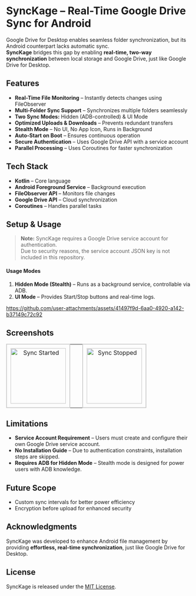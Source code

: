 # SyncKage – Real-Time Google Drive Sync for Android  
 
Google Drive for Desktop enables seamless folder synchronization, but its Android counterpart lacks automatic sync.  
**SyncKage** bridges this gap by enabling **real-time, two-way synchronization** between local storage and Google Drive, just like Google Drive for Desktop.  

## Features  
- **Real-Time File Monitoring** – Instantly detects changes using FileObserver  
- **Multi-Folder Sync Support** – Synchronizes multiple folders seamlessly  
- **Two Sync Modes:** Hidden (ADB-controlled) & UI Mode  
- **Optimized Uploads & Downloads** – Prevents redundant transfers  
- **Stealth Mode** – No UI, No App Icon, Runs in Background  
- **Auto-Start on Boot** – Ensures continuous operation  
- **Secure Authentication** – Uses Google Drive API with a service account  
- **Parallel Processing** – Uses Coroutines for faster synchronization  

## Tech Stack  
- **Kotlin** – Core language  
- **Android Foreground Service** – Background execution  
- **FileObserver API** – Monitors file changes  
- **Google Drive API** – Cloud synchronization  
- **Coroutines** – Handles parallel tasks  

## Setup & Usage  
 > **Note:** SyncKage requires a Google Drive service account for authentication.  
 > Due to security reasons, the service account JSON key is not included in this repository.  

#### **Usage Modes**  
1. **Hidden Mode (Stealth)** – Runs as a background service, controllable via ADB.  
2. **UI Mode** – Provides Start/Stop buttons and real-time logs.

https://github.com/user-attachments/assets/41497f9d-6aa0-4920-a142-b37149c72c92

## Screenshots 
<p align="center">
  <table>
    <tr>
      <td align="center" style="border: 2px solid #ccc; padding: 10px; border-radius: 10px;">
        <img src="https://github.com/user-attachments/assets/20ba4624-4011-4353-8483-86fe30cdd9c6" alt="Sync Started" width="150">
      </td>
      <td>&nbsp;&nbsp;&nbsp;&nbsp;</td> <!-- Adds space between images -->
      <td align="center" style="border: 2px solid #ccc; padding: 10px; border-radius: 10px;">
        <img src="https://github.com/user-attachments/assets/de445a29-e126-419d-93a0-a5441d8f1f52" alt="Sync Stopped" width="150">
      </td>
    </tr>
  </table>
</p>



## Limitations  
- **Service Account Requirement** – Users must create and configure their own Google Drive service account.  
- **No Installation Guide** – Due to authentication constraints, installation steps are skipped.  
- **Requires ADB for Hidden Mode** – Stealth mode is designed for power users with ADB knowledge.  

## Future Scope  
- Custom sync intervals for better power efficiency  
- Encryption before upload for enhanced security  

## Acknowledgments  
SyncKage was developed to enhance Android file management by providing **effortless, real-time synchronization**, just like Google Drive for Desktop.  

## License  
SyncKage is released under the [MIT License](LICENSE).
